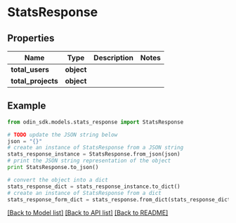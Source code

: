 # StatsResponse


## Properties

Name | Type | Description | Notes
------------ | ------------- | ------------- | -------------
**total_users** | **object** |  | 
**total_projects** | **object** |  | 

## Example

```python
from odin_sdk.models.stats_response import StatsResponse

# TODO update the JSON string below
json = "{}"
# create an instance of StatsResponse from a JSON string
stats_response_instance = StatsResponse.from_json(json)
# print the JSON string representation of the object
print StatsResponse.to_json()

# convert the object into a dict
stats_response_dict = stats_response_instance.to_dict()
# create an instance of StatsResponse from a dict
stats_response_form_dict = stats_response.from_dict(stats_response_dict)
```
[[Back to Model list]](../README.md#documentation-for-models) [[Back to API list]](../README.md#documentation-for-api-endpoints) [[Back to README]](../README.md)


